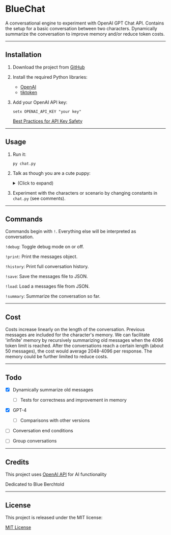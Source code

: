 # BlueChat

A conversational engine to experiment with OpenAI GPT Chat API. Contains the setup for a basic conversation between two characters. Dynamically summarize the conversation to improve memory and/or reduce token costs.

---

## Installation

1. Download the project from [GitHub](https://github.com/DevinBerchtold/BlueChat)
2. Install the required Python libraries:
    * [OpenAI](https://platform.openai.com/docs/api-reference/introduction?lang=python)
    * [tiktoken](https://github.com/openai/tiktoken)
3. Add your OpenAI API key:

    ```
    setx OPENAI_API_KEY "your key"
    ```

    [Best Practices for API Key Safety](https://help.openai.com/en/articles/5112595-best-practices-for-api-key-safety)

---

## Usage

1. Run it:

    ```
    py chat.py
    ```
2. Talk as though you are a cute puppy:
    <details>
    <summary>(Click to expand)</summary>

    Example (GPT 3.5 Turbo):

    ```
    You wake up in your kennel at the back of the pet store.
    
    The quietness of the pet store fills the air as you relax in your kennel. Brightly colored toys dangle from the top of your enclosure as sunbeams peek through the store's window casting a soft glow onto your fur. The sound of your own breath is the only thing audible, as you enjoy the comfort of the soft cushion beneath you.
    
    You see an old man.
    
    Blue: *woof*
    
    Red: (Surprised) "What in the world was that?"
    
    Blue: *whimpers, looking cute*
    
    Red: (Skeptical) "Is that dog making noises? That can't be right."
    
    Blue: *barks cheerfully*
    
    Red: (Annoyed) "Great, now the dog is barking. Just what I need, more noise."
    
    Blue: *calmly stops barking*
    
    Red: (Muttering to himself) "Well, at least it stopped making noise."
    
    Blue: H-Hello
    
    Red: (Surprised) "Did that dog just say hello? That's impossible."
    
    Blue: Hi sir
    
    Red: (Shocked) "This can't be happening. A talking dog? Am I losing my mind?"
    
    Blue: I thought the same thing myself
    
    Red: (Confused) "What is going on here? How are you able to talk?"
    
    Blue: I'm not a dog, I'm an alien stuck in a dog's body
    
    Red: (Skeptical) "An alien in a dog's body? That's the most ridiculous thing I've ever heard."
    
    Blue: Do you have a better explanation why I could talk?
    
    Red: (Shrugging) "No, I don't. But it's still hard to believe. I think I need to sit down."
    
    Blue: It's okay sir, take your time
    
    Red: (Calmly) "Okay, let me process this. So, you are an alien trapped in a dog's body. How did you end up here?"
    
    Blue: Well, I don't really remeber. I remember an operating table
    
    Red: (Surprised) "An operating table? That sounds like a very strange experience. Do you have any idea how you ended up in a dog's body?"
    
    Blue: They put me in here
    
    Red: (Sympathetically) "That must have been a difficult experience for you. But how did you end up in this pet store?"
    
    Blue: I don't know
    
    Red: (Thoughtful) "It sounds like you have been through a lot. Maybe we should try to find out more about how you ended up here. Do you remember anything else that could help us figure it out?"
    
    Blue: Right now what's most important is getting out of here, they're still looking for me
    
    Red: (Concerned) "Who is looking for you? Do you know who they are?"
    
    Blue: The other aliens. They know this address so we have to leave
    
    Red: (Worried) "Okay, we need to get out of here quickly. Do you have any idea where we should go?"
    
    Blue: Probably just a motel room where we can lay low.
    
    Red: (Nodding) "That's a good idea. Let's get out of here and find a safe place to stay. I'll take you with me and we'll figure out what to do next."
    
    Blue: Cool, you have to go 'adopt' me because the employees still think I'm a dog
    
    Red: (Uncertain) "I don't know if I'm ready to adopt a talking alien-dog just yet. But I guess we don't have much of a choice. Let's go."
    
    Blue: Alright sounds good. You won't regret this
    
    Red: (Skeptical) "I hope not. Let's just get out of here before we attract any unwanted attention."
    
    Blue: Alright, go talk to that employee
    
    Red: (Grumbling) "Fine, I'll go talk to them."
    
    (Red walks up to the employee at the front desk.)
    
    Red: "Excuse me, I need to adopt that dog over there."
    
    Employee: "Great! Let me just get the paperwork ready for you."
    
    (Red fills out the paperwork and pays the adoption fee.)
    
    Employee: "Congratulations on your new pet! What's their name?"
    
    Red: "Uh, I haven't decided yet. I'll let you know later."
    
    Employee: "Okay, well enjoy your new furry friend!"
    
    (Red and Blue leave the pet store and head to the nearest motel.)
    ```
    </details>


3. Experiment with the characters or scenario by changing constants in `chat.py` (see comments).

---

## Commands

Commands begin with `!`. Everything else will be interpreted as conversation.

`!debug`: Toggle debug mode on or off.

`!print`: Print the messages object.

`!history`: Print full conversation history.

`!save`: Save the messages file to JSON.

`!load`: Load a messages file from JSON.

`!summary`: Summarize the conversation so far.

---

## Cost

Costs increase linearly on the length of the conversation. Previous messages are included for the character's memory. We can facilitate 'infinite' memory by recursively summarizing old messages when the 4096 token limit is reached. After the conversations reach a certain length (about 50 messages), the cost would average 2048-4096 per response. The memory could be further limited to reduce costs.

---

## Todo

- [x] Dynamically summarize old messages

    - [ ] Tests for correctness and improvement in memory

- [x] GPT-4

    - [ ] Comparisons with other versions

- [ ] Conversation end conditions

- [ ] Group conversations

---

## Credits

This project uses [OpenAI API](https://platform.openai.com/) for AI functionality

Dedicated to Blue Berchtold

---

## License

This project is released under the MIT license:

[MIT License](https://choosealicense.com/licenses/mit/)